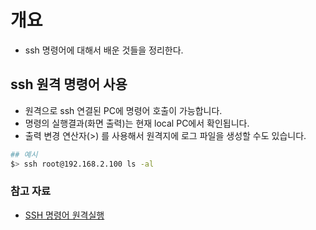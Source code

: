 # 개요
- ssh 명령어에 대해서 배운 것들을 정리한다. 

## ssh 원격 명령어 사용
- 원격으로 ssh 연결된 PC에 명령어 호출이 가능합니다. 
- 명령의 실행결과(화면 출력)는 현재 local PC에서 확인됩니다. 
- 출력 변경 연산자(>) 를 사용해서 원격지에 로그 파일을 생성할 수도 있습니다. 

```sh
## 예시
$> ssh root@192.168.2.100 ls -al
```

### 참고 자료
- [SSH 명령어 원격실행](https://young-cow.tistory.com/35) 

